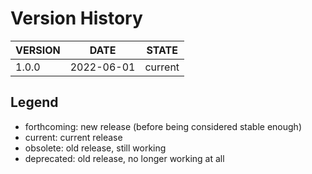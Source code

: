 
Version History
===============

| VERSION | DATE       | STATE       |
|---------|------------| ----------- |
| 1.0.0   | 2022-06-01 | current     |


Legend
------

- forthcoming: new release (before being considered stable enough)
- current:     current release
- obsolete:    old release, still working
- deprecated:  old release, no longer working at all

